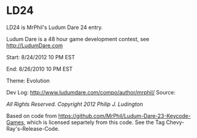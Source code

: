 LD24
====

LD24 is MrPhil's Ludum Dare 24 entry.

Ludum Dare is a 48 hour game development contest, see http://LudumDare.com

Start: 8/24/2012 10 PM EST

End: 8/26/2010 10 PM EST 

Theme: Evolution

Dev Log: http://www.ludumdare.com/compo/author/mrphil/ Source:  


*All Rights Reserved. Copyright 2012 Philip J. Ludington*

Based on code from https://github.com/MrPhil/Ludum-Dare-23-Keycode-Games, which is licensed separtely from this code.  See the Tag Chevy-Ray's-Release-Code.